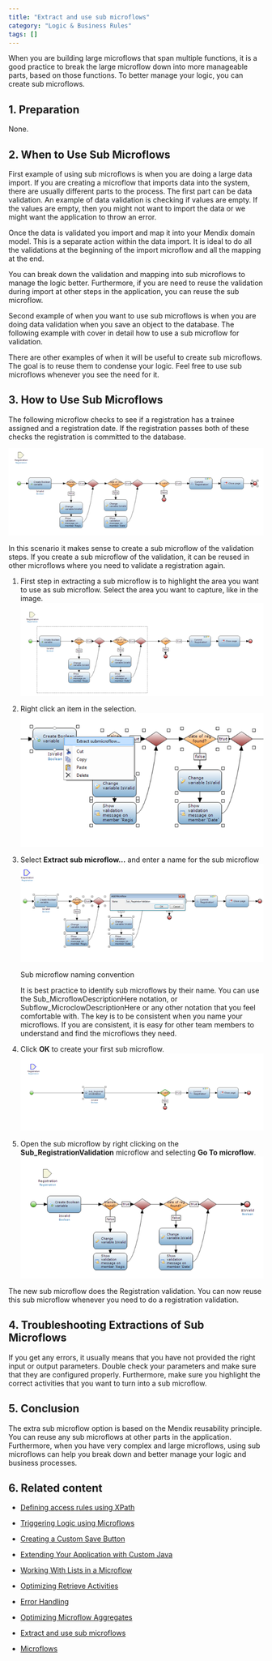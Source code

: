 ```yaml
---
title: "Extract and use sub microflows"
category: "Logic & Business Rules"
tags: []
---
```

When you are building large microflows that span multiple functions, it is a good practice to break the large microflow down into more manageable parts, based on those functions. To better manage your logic, you can create sub microflows. 

## 1. Preparation

None.

## 2\. When to Use Sub Microflows

First example of using sub microflows is when you are doing a large data import. If you are creating a microflow that imports data into the system, there are usually different parts to the process. The first part can be data validation. An example of data validation is checking if values are empty. If the values are empty, then you might not want to import the data or we might want the application to throw an error.

Once the data is validated you import and map it into your Mendix domain model. This is a separate action within the data import. It is ideal to do all the validations at the beginning of the import microflow and all the mapping at the end.

You can break down the validation and mapping into sub microflows to manage the logic better. Furthermore, if you are need to reuse the validation during import at other steps in the application, you can reuse the sub microflow.

Second example of when you want to use sub microflows is when you are doing data validation when you save an object to the database. The following example with cover in detail how to use a sub microflow for validation.

There are other examples of when it will be useful to create sub microflows. The goal is to reuse them to condense your logic. Feel free to use sub microflows whenever you see the need for it.

## 3\. How to Use Sub Microflows 

The following microflow checks to see if a registration has a trainee assigned and a registration date. If the registration passes both of these checks the registration is committed to the database.

![](attachments/18448683/18581021.png)

In this scenario it makes sense to create a sub microflow of the validation steps. If you create a sub microflow of the validation, it can be reused in other microflows where you need to validate a registration again.

1.  First step in extracting a sub microflow is to highlight the area you want to use as sub microflow. Select the area you want to capture, like in the image.
    ![](attachments/18448683/18581020.png)
2.  Right click an item in the selection.
    ![](attachments/18448683/18581018.png)
3.  Select **Extract sub microflow...** and enter a name for the sub microflow
    ![](attachments/18448683/18581017.png)

    <div class="alert alert-warning">

    Sub microflow naming convention

    It is best practice to identify sub microflows by their name. You can use the Sub_MicroflowDescriptionHere notation, or Subflow_MicroclowDescriptionHere or any other notation that you feel comfortable with. The key is to be consistent when you name your microflows. If you are consistent, it is easy for other team members to understand and find the microflows they need.

    </div>
4.  Click **OK** to create your first sub microflow.
    ![](attachments/18448683/18581016.png)

5.  Open the sub microflow by right clicking on the **Sub_RegistrationValidation** microflow and selecting **Go To microflow**.
    ![](attachments/18448683/18581015.png)

The new sub microflow does the Registration validation. You can now reuse this sub microflow whenever you need to do a registration validation. 

## 4\. Troubleshooting Extractions of Sub Microflows 

If you get any errors, it usually means that you have not provided the right input or output parameters. Double check your parameters and make sure that they are configured properly. Furthermore, make sure you highlight the correct activities that you want to turn into a sub microflow.

## 5\. Conclusion

The extra sub microflow option is based on the Mendix reusability principle. You can reuse any sub microflows at other parts in the application. Furthermore, when you have very complex and large microflows, using sub microflows can help you break down and better manage your logic and business processes. 

## 6\. Related content

*   [Defining access rules using XPath](Define+Access+Rules+Using+XPath)
*   [Triggering Logic using Microflows](Triggering+Logic+using+Microflows)
*   [Creating a Custom Save Button](Create+a+Custom+Save+Button)
*   [Extending Your Application with Custom Java](Extending+Your+Application+with+Custom+Java)

*   [Working With Lists in a Microflow](Working+With+Lists+in+a+Microflow)
*   [Optimizing Retrieve Activities](Optimizing+Retrieve+Activities)
*   [Error Handling](Set+Up+Error+Handling)
*   [Optimizing Microflow Aggregates](Optimizing+Microflow+Aggregates)
*   [Extract and use sub microflows](Extract+and+use+sub+microflows)



*   [Microflows](/refguide6/Microflows)
